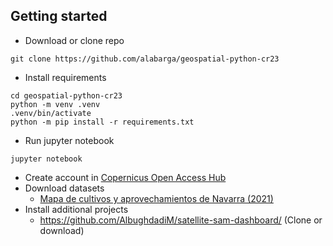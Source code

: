 ## Getting started

- Download or clone repo
```
git clone https://github.com/alabarga/geospatial-python-cr23
```
- Install requirements
```
cd geospatial-python-cr23
python -m venv .venv
.venv/bin/activate
python -m pip install -r requirements.txt
```
- Run jupyter notebook
```
jupyter notebook
```

- Create account in [Copernicus Open Access Hub](https://scihub.copernicus.eu/userguide/SelfRegistration)
- Download datasets
  - [Mapa de cultivos y aprovechamientos de Navarra (2021)](https://idena.navarra.es/descargas/OCUPAC_Pol_MCA_VE2021.zip)
- Install additional projects
  - https://github.com/AlbughdadiM/satellite-sam-dashboard/ (Clone or download)
